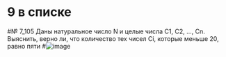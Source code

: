 # 9 в списке 
#№ 7_105 Даны натуральное число N и целые числа C1, C2, ..., Cn. Выяснить, верно ли, что количество тех чисел Ci, которые меньше 20, равно пяти
#![image](https://user-images.githubusercontent.com/113889600/218331627-25683ac9-fe5d-4269-b6be-02f166b131e6.png)

